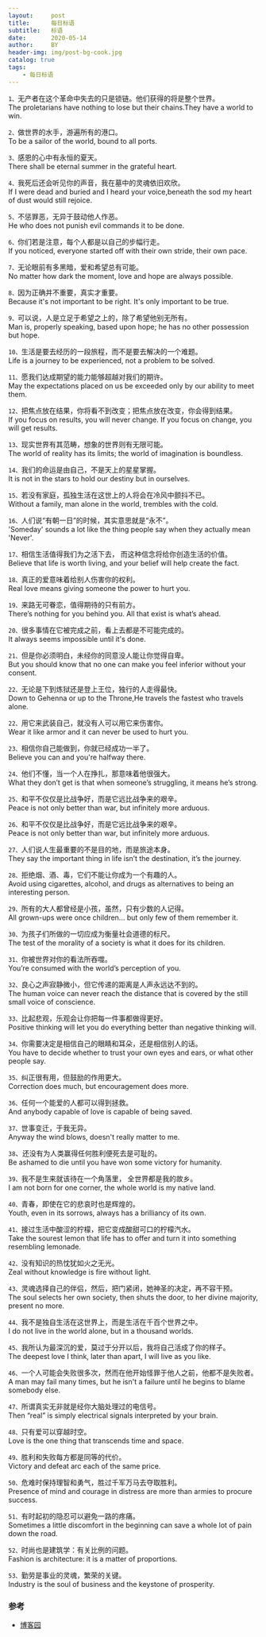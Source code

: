 ```yaml
---
layout:     post
title:      每日标语
subtitle:   标语
date:       2020-05-14
author:     BY
header-img: img/post-bg-cook.jpg
catalog: true
tags:
    - 每日标语
---
```


`1、`无产者在这个革命中失去的只是锁链。他们获得的将是整个世界。<br>
The proletarians have nothing to lose but their chains.They have a world to win.

`2、`做世界的水手，游遍所有的港口。<br>
To be a sailor of the world, bound to all ports.

`3、`感恩的心中有永恒的夏天。<br>
There shall be eternal summer in the grateful heart.

`4、`我死后还会听见你的声音，我在墓中的灵魂依旧欢欣。<br>
If I were dead and buried and I heard your voice,beneath the sod my heart of dust would still rejoice.

`5、`不惩罪恶，无异于鼓动他人作恶。<br>
He who does not punish evil commands it to be done.

`6、`你们若是注意，每个人都是以自己的步幅行走。<br>
If you noticed, everyone started off with their own stride, their own pace.

`7、`无论眼前有多黑暗，爱和希望总有可能。<br>
No matter how dark the moment, love and hope are always possible.

`8、`因为正确并不重要，真实才重要。<br>
Because it's not important to be right. It's only important to be true.

`9、`可以说，人是立足于希望之上的，除了希望他别无所有。<br>
Man is, properly speaking, based upon hope; he has no other possession but hope.

`10、`生活是要去经历的一段旅程，而不是要去解决的一个难题。<br>
Life is a journey to be experienced, not a problem to be solved.

`11、`愿我们达成期望的能力能够超越对我们的期许。<br>
May the expectations placed on us be exceeded only by our ability to meet them.

`12、`把焦点放在结果，你将看不到改变；把焦点放在改变，你会得到结果。<br>
If you focus on results, you will never change. If you focus on change, you will get results.

`13、`现实世界有其范畴，想象的世界则有无限可能。<br>
The world of reality has its limits; the world of imagination is boundless.

`14、`我们的命运是由自己，不是天上的星星掌握。<br>
It is not in the stars to hold our destiny but in ourselves.

`15、`若没有家庭，孤独生活在这世上的人将会在冷风中颤抖不已。<br>
Without a family, man alone in the world, trembles with the cold.

`16、`人们说“有朝一日”的时候，其实意思就是“永不”。<br>
'Someday' sounds a lot like the thing people say when they actually mean 'Never'.

`17、`相信生活值得我们为之活下去， 而这种信念将给你创造生活的价值。<br>
Believe that life is worth living, and your belief will help create the fact.

`18、`真正的爱意味着给别人伤害你的权利。<br>
Real love means giving someone the power to hurt you.

`19、`来路无可眷恋，值得期待的只有前方。<br>
There’s nothing for you behind you. All that exist is what’s ahead.

`20、`很多事情在它被完成之前，看上去都是不可能完成的。<br>
It always seems impossible until it's done.

`21、`但是你必须明白，未经你的同意没人能让你觉得自卑。<br>
But you should know that no one can make you feel inferior without your consent.

`22、`无论是下到炼狱还是登上王位，独行的人走得最快。<br>
Down to Gehenna or up to the Throne,He travels the fastest who travels alone.

`22、`用它来武装自己，就没有人可以用它来伤害你。<br>
Wear it like armor and it can never be used to hurt you.

`23、`相信你自己能做到，你就已经成功一半了。<br>
Believe you can and you're halfway there.

`24、`他们不懂，当一个人在挣扎，那意味着他很强大。<br>
What they don’t get is that when someone’s struggling, it means he’s strong.

`25、`和平不仅仅是比战争好，而是它远比战争来的艰辛。<br>
Peace is not only better than war, but infinitely more arduous.

`26、`和平不仅仅是比战争好，而是它远比战争来的艰辛。<br>
Peace is not only better than war, but infinitely more arduous.

`27、`人们说人生最重要的不是目的地，而是旅途本身。<br>
They say the important thing in life isn’t the destination, it’s the journey.

`28、`拒绝烟、酒、毒，它们不能让你成为一个有趣的人。<br>
Avoid using cigarettes, alcohol, and drugs as alternatives to being an interesting person.

`29、`所有的大人都曾经是小孩，虽然，只有少数的人记得。<br>
All grown-ups were once children... but only few of them remember it.

`30、`为孩子们所做的一切应成为衡量社会道德的标尺。<br>
The test of the morality of a society is what it does for its children.

`31、`你被世界对你的看法所吞噬。<br>
You’re consumed with the world’s perception of you.

`32、`良心之声寂静微小，但它传递的距离是人声永远达不到的。<br>
The human voice can never reach the distance that is covered by the still small voice of conscience.

`33、`比起悲观，乐观会让你把每一件事都做得更好。<br>
Positive thinking will let you do everything better than negative thinking will.

`34、`你需要决定是相信自己的眼睛和耳朵，还是相信别人的话。<br>
You have to decide whether to trust your own eyes and ears, or what other people say.

`35、`纠正很有用，但鼓励的作用更大。<br>
Correction does much, but encouragement does more.

`36、`任何一个能爱的人都可以得到拯救。<br>
And anybody capable of love is capable of being saved.

`37、`世事变迁，于我无异。<br>
Anyway the wind blows, doesn't really matter to me.

`38`、还没有为人类赢得任何胜利便死去是可耻的。<br>
Be ashamed to die until you have won some victory for humanity.

`39、`我不是生来就该待在一个角落里， 全世界都是我的故乡。<br>
I am not born for one corner, the whole world is my native land.

`40、`青春，即使在它的悲哀时也是辉煌的。<br>
Youth, even in its sorrows, always has a brilliancy of its own.

`41、`接过生活中酸涩的柠檬，把它变成酸甜可口的柠檬汽水。<br>
Take the sourest lemon that life has to offer and turn it into something resembling lemonade.

`42、`没有知识的热忱犹如火之无光。<br>
Zeal without knowledge is fire without light.

`43、`灵魂选择自己的伴侣，然后，把门紧闭，她神圣的决定，再不容干预。<br>
The soul selects her own society, then shuts the door, to her divine majority, present no more.

`44、`我不是独自生活在这世界上，而是生活在千百个世界之中。<br>
I do not live in the world alone, but in a thousand worlds.

`45、`我所认为最深沉的爱，莫过于分开以后，我将自己活成了你的样子。<br>
The deepest love I think, later than apart, I will live as you like.

`46、`一个人可能会失败很多次，然而在他开始怪罪于他人之前，他都不是失败者。<br>
A man may fail many times, but he isn't a failure until he begins to blame somebody else.

`47、`所谓真实无非就是经你大脑处理过的电信号。<br>
Then “real” is simply electrical signals interpreted by your brain.

`48、`只有爱可以穿越时空。<br>
Love is the one thing that transcends time and space.

`49、`胜利和失败每方都是同等的代价。<br>
Victory and defeat arc each of the same price.

`50、`危难时保持理智和勇气，胜过千军万马去夺取胜利。<br>
Presence of mind and courage in distress are more than armies to procure success.

`51、`有时起初的隐忍可以避免一路的疼痛。<br>
Sometimes a little discomfort in the beginning can save a whole lot of pain down the road.

`52、`时尚也是建筑学：有关比例的问题。<br>
Fashion is architecture: it is a matter of proportions.

`53、`勤劳是事业的灵魂，繁荣的关键。<br>
Industry is the soul of business and the keystone of prosperity.

### 参考
- [博客园](https://www.cnblogs.com/hollows/)

